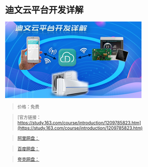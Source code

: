 # 迪文云平台开发详解

![img](../../../assets/study163/free/603db1e82c13497c9f89f9b2a3c04a7a.jpg)

> 价格：免费

> [官方链接：https://study.163.com/course/introduction/1209785823.htm](https://study.163.com/course/introduction/1209785823.htm)

> [阿里网盘：]()

> [百度网盘：]()

> [夸克网盘：]()
